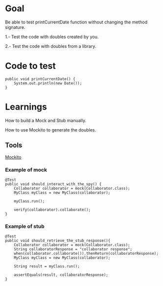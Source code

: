 # Goal
Be able to test printCurrentDate function without changing the method signature.

1.- Test the code with doubles created by you.

2.- Test the code with doubles from a library.

# Code to test
	public void printCurrentDate() {
		System.out.println(new Date());
	}

# Learnings
How to build a Mock and Stub manually.

How to use Mockito to generate the doubles.

## Tools
[Mockito](http://mockito.org/)

### Example of mock

	@Test
	public void should_interact_with_the_spy() {
		Collaborator collaborator = mock(Collaborator.class);
		MyClass myClass = new MyClass(collaborator);

		myClass.run();

		verify(collaborator).collaborate();
	}

### Example of stub

	@Test
	public void should_retrieve_the_stub_response(){
		Collaborator collaborator = mock(Collaborator.class);
		String collaboratorResponse = "collaborator response";
		when(collaborator.collaborate()).thenReturn(collaboratorResponse);
		MyClass myClass = new MyClass(collaborator);

		String result = myClass.run();

		assertEquals(result, collaboratorResponse);
	}